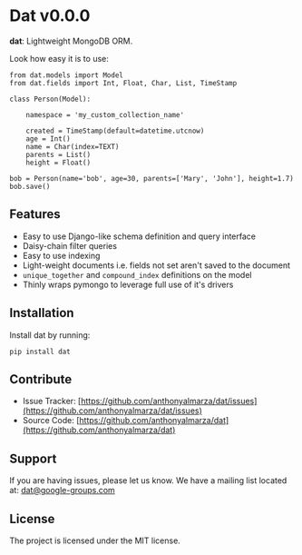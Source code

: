 # Dat v0.0.0

**dat**: Lightweight MongoDB ORM.

Look how easy it is to use:

    from dat.models import Model
    from dat.fields import Int, Float, Char, List, TimeStamp

    class Person(Model):

        namespace = 'my_custom_collection_name'

        created = TimeStamp(default=datetime.utcnow)
        age = Int()
        name = Char(index=TEXT)
        parents = List()
        height = Float()

    bob = Person(name='bob', age=30, parents=['Mary', 'John'], height=1.7)
    bob.save()

## Features

- Easy to use Django-like schema definition and query interface
- Daisy-chain filter queries
- Easy to use indexing
- Light-weight documents i.e. fields not set aren't saved to the document
- `unique_together` and `compound_index` definitions on the model
- Thinly wraps pymongo to leverage full use of it's drivers

## Installation

Install dat by running:

    pip install dat

## Contribute

- Issue Tracker: [https://github.com/anthonyalmarza/dat/issues](https://github.com/anthonyalmarza/dat/issues)
- Source Code: [https://github.com/anthonyalmarza/dat](https://github.com/anthonyalmarza/dat)

## Support

If you are having issues, please let us know.
We have a mailing list located at: dat@google-groups.com

## License

The project is licensed under the MIT license.
